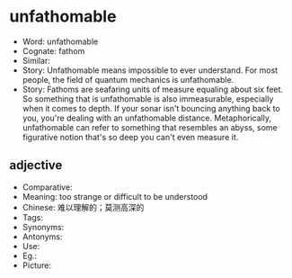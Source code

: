 # unfathomable

- Word: unfathomable
- Cognate: fathom
- Similar: 
- Story: Unfathomable means impossible to ever understand. For most people, the field of quantum mechanics is unfathomable.
- Story: Fathoms are seafaring units of measure equaling about six feet. So something that is unfathomable is also immeasurable, especially when it comes to depth. If your sonar isn't bouncing anything back to you, you're dealing with an unfathomable distance. Metaphorically, unfathomable can refer to something that resembles an abyss, some figurative notion that's so deep you can't even measure it.

## adjective

- Comparative: 
- Meaning: too strange or difficult to be understood
- Chinese: 难以理解的；莫测高深的
- Tags: 
- Synonyms: 
- Antonyms: 
- Use: 
- Eg.: 
- Picture: 

